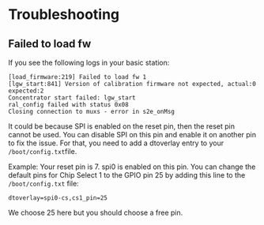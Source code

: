 # Troubleshooting

## Failed to load fw

If you see the following logs in your basic station:

```text
[load_firmware:219] Failed to load fw 1
[lgw_start:841] Version of calibration firmware not expected, actual:0 expected:2
Concentrator start failed: lgw_start
ral_config failed with status 0x08
Closing connection to muxs - error in s2e_onMsg
```

It could be because SPI is enabled on the reset pin, then the reset pin cannot be used.
You can disable SPI on this pin and enable it on another pin to fix the issue. For that, you need to add a dtoverlay
entry to your `/boot/config.txt`file.  

Example:
Your reset pin is 7. spi0 is enabled on this pin. You can change the default pins for Chip Select 1 to the GPIO pin 25
by adding this line to the `/boot/config.txt` file:

`dtoverlay=spi0-cs,cs1_pin=25`

We choose 25 here but you should choose a free pin.
